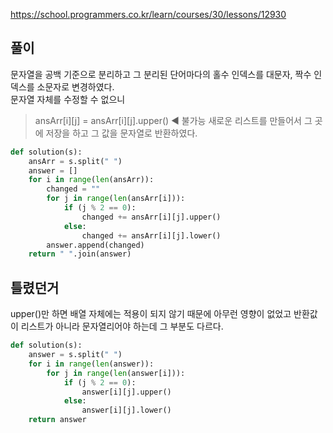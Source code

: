 https://school.programmers.co.kr/learn/courses/30/lessons/12930

풀이
-------------
문자열을 공백 기준으로 분리하고 그 분리된 단어마다의 홀수 인덱스를 대문자, 짝수 인덱스를 소문자로 변경하였다. <br>
문자열 자체를 수정할 수 없으니 <br>
> ansArr[i][j] = ansArr[i][j].upper() ◀ 불가능
새로운 리스트를 만들어서 그 곳에 저장을 하고 그 값을 문자열로 반환하였다.

```python
def solution(s):
    ansArr = s.split(" ")
    answer = []
    for i in range(len(ansArr)):
        changed = ""
        for j in range(len(ansArr[i])):
            if (j % 2 == 0):
                changed += ansArr[i][j].upper()
            else:
                changed += ansArr[i][j].lower()
        answer.append(changed)
    return " ".join(answer)
```

틀렸던거
-------------
upper()만 하면 배열 자체에는 적용이 되지 않기 때문에 아무런 영향이 없었고
반환값이 리스트가 아니라 문자열리어야 하는데 그 부분도 다르다.

```python
def solution(s):
    answer = s.split(" ")
    for i in range(len(answer)):
        for j in range(len(answer[i])):
            if (j % 2 == 0):
                answer[i][j].upper()
            else:
                answer[i][j].lower()
    return answer
```